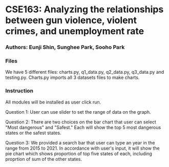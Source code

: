 # CSE163: Analyzing the relationships between gun violence, violent crimes, and unemployment rate

### Authors: Eunji Shin, Sunghee Park, Sooho Park

### Files
We have 5 different files: charts.py, q1_data.py, q2_data.py, q3_data.py and testing.py.
Charts.py imports all 3 datasets files to make charts.


### Instruction
All modules will be installed as user click run.

Question 1: User can use slider to set the range of data on the graph.

Question 2: There are two choices on the bar chart that user can select "Most dangerous" and "Safest."
            Each will show the top 5 most dangerous states or the safest states.

Question 3: We provided a search bar that user can type an year in the range from 2015 to 2021.
            In accordance with user's input, it will show the pie chart which shows proportion of top five states of each,                                                          including proprtion of sum of the other states.
